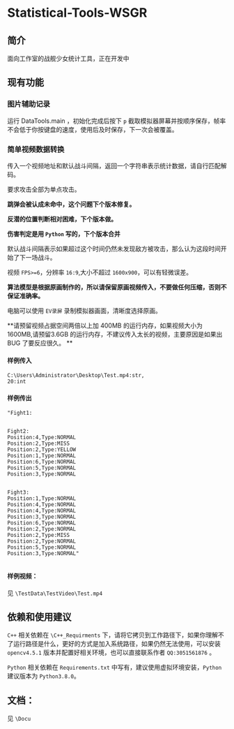 # Statistical-Tools-WSGR

## 简介

面向工作室的战舰少女统计工具，正在开发中

## 现有功能

### 图片辅助记录

运行 DataTools.main ，初始化完成后按下 `p` 截取模拟器屏幕并按顺序保存，帧率不会低于你按键盘的速度，使用后及时保存，下一次会被覆盖。

### 简单视频数据转换

传入一个视频地址和默认战斗间隔，返回一个字符串表示统计数据，请自行匹配解码。

要求攻击全部为单点攻击。

**跳弹会被认成未命中，这个问题下个版本修复。**

**反潜的位置判断相对困难，下个版本做。**

**伤害判定是用 `Python` 写的，下个版本合并**

默认战斗间隔表示如果超过这个时间仍然未发现敌方被攻击，那么认为这段时间开始了下一场战斗。

视频 `FPS>=6`，分辨率 `16:9`,大小不超过 `1600x900`，可以有轻微误差。

**算法模型是根据原画制作的，所以请保留原画视频传入，不要做任何压缩，否则不保证准确率。**

电脑可以使用 `EV录屏` 录制模拟器画面，清晰度选择原画。

**请预留视频占据空间两倍以上加 400MB 的运行内存，如果视频大小为 1600MB,请预留3.6GB 的运行内存，不建议传入太长的视频，主要原因是如果出 BUG 了要反应很久。 **

#### 样例传入

```
C:\Users\Administrator\Desktop\Test.mp4:str,
20:int
```

#### 样例传出

```
"Fight1:


Fight2:
Position:4,Type:NORMAL
Position:2,Type:MISS
Position:2,Type:YELLOW
Position:1,Type:NORMAL
Position:6,Type:NORMAL
Position:5,Type:NORMAL
Position:3,Type:NORMAL


Fight3:
Position:1,Type:NORMAL
Position:4,Type:NORMAL
Position:4,Type:NORMAL
Position:3,Type:NORMAL
Position:6,Type:NORMAL
Position:2,Type:NORMAL
Position:2,Type:MISS
Position:2,Type:NORMAL
Position:5,Type:NORMAL
Position:3,Type:NORMAL"


```

#### 样例视频：

见 `\TestData\TestVideo\Test.mp4`

## 依赖和使用建议

`C++` 相关依赖在 `\C++_Requirments` 下，请将它拷贝到工作路径下，如果你理解不了运行路径是什么，更好的方式是加入系统路径，如果仍然无法使用，可以安装 `opencv4.5.1` 版本并配置好相关环境，也可以直接联系作者 `QQ:3051561876` 。

`Python` 相关依赖在 `Requirements.txt` 中写有，建议使用虚拟环境安装，`Python` 建议版本为 `Python3.8.0`。

## 文档：

见 `\Docu`

